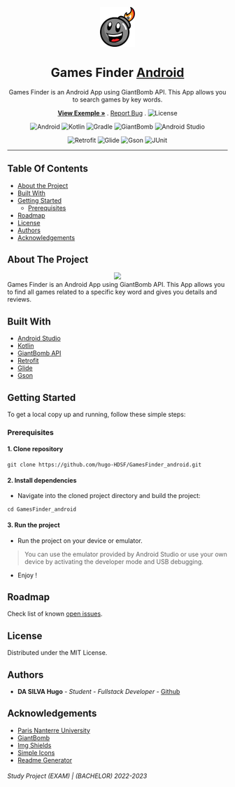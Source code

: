 <p align="center">
  <a>
    <img src="assets/images/GiantBomb_logo.png" alt="Logo" width="80" >
  </a>
</p>

<h1 align="center">Games Finder <a href="https://symfony.com/">Android</a></h1>

<p align="center">
  <p align="center">
      Games Finder is an Android App using GiantBomb API. This App allows you to search games by key words.
  </p> 
  <p align="center">
    <a href="https://github.com/hugo-HDSF/GamesFinder_android/blob/main/assets/videos/example.gif"><strong>View Exemple »</strong></a>
    .
    <a href="https://github.com/hugo-HDSF/GamesFinder_android/issues">Report Bug</a>
    .
    <img src="https://img.shields.io/github/license/ucan-lab/docker-laravel" alt="License" height="15">
    </p>
</p>

<div align="center">

![Android](https://img.shields.io/badge/-Android_8.1_API_27-3DDC84?logo=android&logoColor=white)
![Kotlin](https://img.shields.io/badge/-Kotlin_1.8-0095D5?logo=kotlin&logoColor=white)
![Gradle](https://img.shields.io/badge/-Gradle_8.0-02303A?logo=gradle&logoColor=white)
![GiantBomb](https://img.shields.io/badge/-GiantBomb_API-FF0000?logo=giantbomb&logoColor=white)
![Android Studio](https://img.shields.io/badge/-Android_Studio-3DDC84?logo=android-studio&logoColor=white)
</div>

<div align="center">

![Retrofit](https://img.shields.io/badge/-Retrofit_2.9-0095D5?logo=retrofit&logoColor=white)
![Glide](https://img.shields.io/badge/-Glide_4.12-0095D5?logo=glide&logoColor=white)
![Gson](https://img.shields.io/badge/-Gson_2.8-0095D5?logo=gson&logoColor=white)
![JUnit](https://img.shields.io/badge/-JUnit_4.13-25A162?logo=junit5&logoColor=white)
</div>

-----

## Table Of Contents

* [About the Project](#about-the-project)
* [Built With](#built-with)
* [Getting Started](#getting-started)
    * [Prerequisites](#prerequisites)
* [Roadmap](#roadmap)
* [License](#license)
* [Authors](#authors)
* [Acknowledgements](#acknowledgements)

## About The Project
<div align="center">
  <img src="assets/videos/example.gif" height="500">
</div>
Games Finder is an Android App using GiantBomb API. This App allows you to find all games related to a specific key word and gives you details and reviews.

## Built With

* [Android Studio](https://developer.android.com/studio)
* [Kotlin](https://kotlinlang.org/)
* [GiantBomb API](https://www.giantbomb.com/api/)
* [Retrofit](https://square.github.io/retrofit/)
* [Glide](https://github.com/bumptech/glide)
* [Gson](https://stleary.github.io/JSON-java/org/json/JSONObject.html)

## Getting Started

To get a local copy up and running, follow these simple steps:

### Prerequisites

#### 1. Clone repository

```Shell
git clone https://github.com/hugo-HDSF/GamesFinder_android.git
```

#### 2. Install dependencies

- Navigate into the cloned project directory and build the project:

```Shell
cd GamesFinder_android
```

#### 3. Run the project

- Run the project on your device or emulator.
> You can use the emulator provided by Android Studio or use your own device by activating the developer mode and USB debugging.
- Enjoy !

## Roadmap

Check list of known [open issues](https://github.com/hugo-HDSF/GamesFinder_android/issues).

## License

Distributed under the MIT License.

## Authors

* **DA SILVA Hugo** - *Student - Fullstack Developer* - [Github](https://github.com/hugo-HDSF/)

## Acknowledgements

* [Paris Nanterre University](https://www.parisnanterre.fr/)
* [GiantBomb](https://www.giantbomb.com/)
* [Img Shields](https://shields.io/)
* [Simple Icons](https://simpleicons.org/)
* [Readme Generator](https://readme.shaankhan.dev/)

###### _Study Project (EXAM) | (BACHELOR) 2022-2023_
